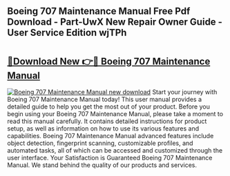 ## Boeing 707 Maintenance Manual Free Pdf Download - Part-UwX New Repair Owner Guide - User Service Edition wjTPh

# <h2><a href="http://bc12120.oget.top/?id=Boeing+707+Maintenance+Manual">🔗Download New 👉🔴 Boeing 707 Maintenance Manual</a></h2>

[![Boeing 707 Maintenance Manual new download](https://i.imgur.com/5g1atiW.png)](http://bc12120.oget.top/?id=Boeing+707+Maintenance+Manual)
Start your journey with Boeing 707 Maintenance Manual today! This user manual provides a detailed guide to help you get the most out of your product. Before you begin using your Boeing 707 Maintenance Manual, please take a moment to read this manual carefully. It contains detailed instructions for product setup, as well as information on how to use its various features and capabilities. Boeing 707 Maintenance Manual advanced features include object detection, fingerprint scanning, customizable profiles, and automated tasks, all of which can be accessed and customized through the user interface. Your Satisfaction is Guaranteed Boeing 707 Maintenance Manual. We stand behind the quality of our products and services.
